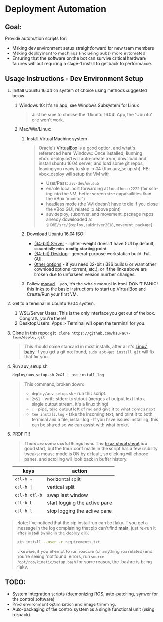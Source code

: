 # Deployment Automation
## Goal:
Provide automation scripts for:
- Making dev environment setup straightforward for new team members
- Making deployment to machines (including subs) more automated
- Ensuring that the software on the bot can survive critical hardware failures
  without requiring a stage-1 install to get back to performance.


## Usage Instructions - Dev Environment Setup
1. Install Ubuntu 16.04 on system of choice using methods suggested below
   1. Windows 10: It's an app, see [Windows Subsystem for Linux](https://docs.microsoft.com/en-us/windows/wsl/install-win10 "Windows Subsystem for Linux install guide")
      > Just be sure to choose the 'Ubuntu 16.04' App, the 'Ubuntu' one won't work.
   1. Mac/Win/Linux:
      1. Install Virtual Machine system
         > Oracle's [VirtualBox](https://www.virtualbox.org/ "VirtualBox Homepage") is a good option, and what's referenced here.
         > Windows: Once installed, Running vbox_deploy.ps1 will auto-create a vm, download and install ubuntu 16.04 server, and load some git repos, leaving you ready to skip to #4 (Run auv_setup.sh).
         > NB: vbox_deploy will setup the VM with
         > - User/Pass: `auv-dev`/`owlsub`
         > - enable local port forwarding at `localhost:2222` (for ssh-ing into the VM, better screen size capabailities than the VBox 'monitor')
         > - headless mode (the VM doesn't have to die if you close the VBox GUI, related to above point)
         > - auv deploy, subdriver, and movement_package repos already downloaded at `$HOME/src/{deploy,subdriver2018,movement_package}`
      
      1. Download Ubuntu 16.04 ISO:
         * [(64-bit) Server](http://releases.ubuntu.com/xenial/ubuntu-16.04.5-server-amd64.iso) - lighter-weight doesn't have GUI by default, essentially min-config starting point
         * [(64-bit) Desktop](http://releases.ubuntu.com/xenial/ubuntu-16.04.5-desktop-amd64.iso) - general-purpose workstation build. Full GUI.
         * [Other options](http://releases.ubuntu.com/xenial/) - if you need 32-bit (i386 builds) or want other download options (torrent, etc.), or if the links above are broken due to unforseen version number changes.   
     
      1. Follow [manual](https://www.virtualbox.org/manual/UserManual.html#intro-starting) - yes, it's the whole manual in html. DON'T PANIC! this links to the basic instructions to start up VirtualBox and Create/Run your first VM.
1. Get to a terminal in Ubuntu 16.04 system.
   1. WSL/Server Users: This is the only interface you get out of the box. Congrats, you're there!
   1. Desktop Users: Apps > Terminal will open the terminal for you.
1. Clone in this repo: `git clone https://github.com/ksu-auv-team/deploy.git`
   > This should come standard in most installs, after all it's [Linus' baby](https://www.youtube.com/watch?v=4XpnKHJAok8 "Yes, it's dated, but there's some fun irony in this vid").
   > If you get a git not found, `sudo apt-get install git` will fix that for you.
1. Run auv_setup.sh
   ```shell
   deploy/auv_setup.sh 2>&1 | tee install.log
   ```
   > This command, broken down: 
   > - `deploy/auv_setup.sh` - run this script.
   > - `2>&1` - write stderr to stdout (merges all output text into a single output stream, it's a linux thing)
   > - `|` - pipe, take output left of me and give it to what comes next
   > - `tee install.log` - take the incoming text, and print it to both terminal and a file, install.log - If you have issues installing, this can be shared so we can assist with what broke.
1. PROFIT!!
   > There are some useful things here. The [tmux cheat sheet](https://tmuxcheatsheet.com/) is a good start, but the tmux.conf made in the script has a few usibility tweaks:
   > mouse mode is ON by default, so clicking will choose panes, and scrolling will look back in buffer history.
  
   | keys | action |
   | --- | --- |
   | `ctl-b -` | horizontal split |
   | `ctl-b \|` | vertical split |
   | `ctl-b ctl-b` | swap last window |
   | `ctl-b L` | start logging the active pane |
   | `ctl-b l` | stop logging the active pane |
  
> Note:
> I've noticed that the pip install run can be flaky. If you get a message in
> the log complaining that pip can't find __main__, just re-run it after install (while in the deploy dir):
> ```bash
> pip install --user -r requirements.txt
> ```
>
> Likewise, if you attempt to run roscore (or anything ros related) and you're seeing
> 'not found' errors, run `source /opt/ros/kinetic/setup.bash` for some reason,
> the .bashrc is being flaky.

## TODO:
 - System integration scripts (daemonizing ROS, auto-patching, symver for the control software)
 - Prod environment optimization and image trimming.
 - Auto-packaging of the control system as a single functional unit (using rospack).


